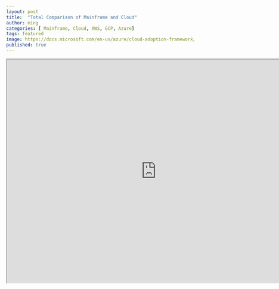 ```yaml
---
layout: post
title:  "Total Comparison of Mainframe and Cloud"
author: ming
categories: [ Mainframe, Cloud, AWS, GCP, Azure]
tags: featured
image: https://docs.microsoft.com/en-us/azure/cloud-adoption-framework/_images/mainframe-migration/mainframe-architecture.png
published: true
---
```


<iframe width="800" height="600" src="https://docs.google.com/spreadsheets/d/e/2PACX-1vQBA2CuZD98ZGcI3CkBiZ4yPGj1Qq2zca63BWpPJTbC4Wxvv3PlKNZuXrLeXFdA8AjmQypV_xDUvQEL/pubhtml?gid=0&amp;single=true&amp;widget=true&amp;headers=false"></iframe>
